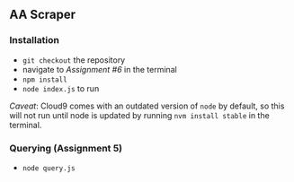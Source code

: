 ## AA Scraper

### Installation

* `git checkout` the repository
* navigate to _Assignment #6_ in the terminal
* `npm install` 
* `node index.js` to run

_Caveat_: Cloud9 comes with an outdated version of `node` by default, so this will not run until node is updated by running `nvm install stable` in the terminal. 

### Querying (Assignment 5)

* `node query.js`
